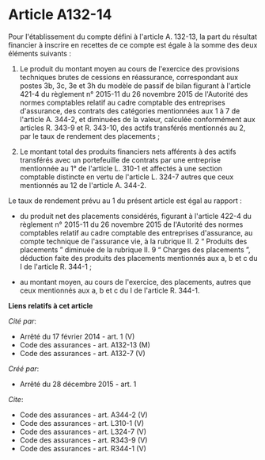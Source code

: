 # Article A132-14

Pour l'établissement du compte défini à l'article A. 132-13, la part du résultat financier à inscrire en recettes de ce
compte est égale à la somme des deux éléments suivants : 

1. Le produit du montant moyen au cours de l'exercice des provisions techniques brutes de cessions en réassurance,
correspondant aux postes 3b, 3c, 3e et 3h du modèle de passif de bilan figurant à l'article 421-4 du règlement n° 2015-11 du
26 novembre 2015 de l'Autorité des normes comptables relatif au cadre comptable des entreprises d'assurance, des contrats des
catégories mentionnées aux 1 à 7 de l'article A. 344-2, et diminuées de la valeur, calculée conformément aux articles R.
343-9 et R. 343-10, des actifs transférés mentionnés au 2, par le taux de rendement des placements ; 

2. Le montant total des produits financiers nets afférents à des actifs transférés avec un portefeuille de contrats par une
entreprise mentionnée au 1° de l'article L. 310-1 et affectés à une section comptable distincte en vertu de l'article L.
324-7 autres que ceux mentionnés au 12 de l'article A. 344-2. 

Le taux de rendement prévu au 1 du présent article est égal au rapport :

- du produit net des placements considérés, figurant à l'article 422-4 du règlement n° 2015-11 du 26 novembre 2015 de
l'Autorité des normes comptables relatif au cadre comptable des entreprises d'assurance, au compte technique de l'assurance
vie, à la rubrique II. 2 “ Produits des placements ” diminuée de la rubrique II. 9 “ Charges des placements ”, déduction
faite des produits des placements mentionnés aux a, b et c du I de l'article R. 344-1 ;

- au montant moyen, au cours de l'exercice, des placements, autres que ceux mentionnés aux a, b et c du I de l'article R.
344-1.

**Liens relatifs à cet article**

_Cité par_:

  - Arrêté du 17 février 2014 - art. 1 (V)
  - Code des assurances - art. A132-13 (M)
  - Code des assurances - art. A132-7 (V)

_Créé par_:

  - Arrêté du 28 décembre 2015 - art. 1

_Cite_:

  - Code des assurances - art. A344-2 (V)
  - Code des assurances - art. L310-1 (V)
  - Code des assurances - art. L324-7 (V)
  - Code des assurances - art. R343-9 (V)
  - Code des assurances - art. R344-1 (V)
